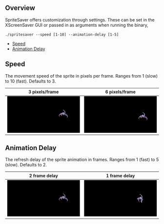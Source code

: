 ## Overview

SpriteSaver offers customization through settings. These can be set in the XScreenSaver GUI or passed in as arguments when running the binary,
```
./spritesaver --speed [1-10] --animation-delay [1-5]
```

- [Speed](#speed)
- [Animation Delay](#animation-delay)

## Speed

The movement speed of the sprite in pixels per frame. Ranges from 1 (slow) to 10 (fast). Defaults to 3.

| 3 pixels/frame | 6 pixels/frame |
|:---------------:|:---------------:|
| ![3 speed](gallery/settings-comparison/aerodactyl_3speed_2delay.gif) | ![6 speed](gallery/settings-comparison/aerodactyl_6speed_2delay.gif) |

## Animation Delay

The refresh delay of the sprite animation in frames. Ranges from 1 (fast) to 5 (slow). Defaults to 2.

| 2 frame delay | 1 frame delay |
|:-------------:|:-------------:|
| ![3 speed](gallery/settings-comparison/aerodactyl_3speed_2delay.gif) | ![6 speed](gallery/settings-comparison/aerodactyl_3speed_1delay.gif) |